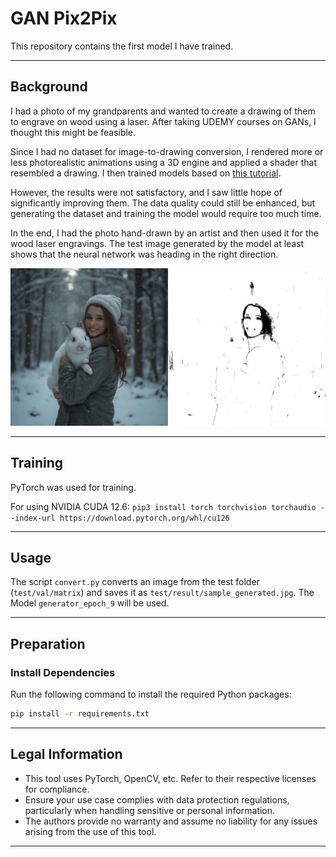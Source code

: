 
# GAN Pix2Pix

This repository contains the first model I have trained.

---

## Background

I had a photo of my grandparents and wanted to create a drawing of them to engrave on wood using a laser. After taking UDEMY courses on GANs, I thought this might be feasible.

Since I had no dataset for image-to-drawing conversion, I rendered more or less photorealistic animations using a 3D engine and applied a shader that resembled a drawing. I then trained models based on [this tutorial](https://learnopencv.com/paired-image-to-image-translation-pix2pix/).

However, the results were not satisfactory, and I saw little hope of significantly improving them. The data quality could still be enhanced, but generating the dataset and training the model would require too much time.

In the end, I had the photo hand-drawn by an artist and then used it for the wood laser engravings. The test image generated by the model at least shows that the neural network was heading in the right direction.

![test_result.png](test/test_result.png)

---

## Training

PyTorch was used for training.

For using NVIDIA CUDA 12.6: `pip3 install torch torchvision torchaudio --index-url https://download.pytorch.org/whl/cu126`

---

## Usage

The script `convert.py` converts an image from the test folder (`test/val/matrix`) and saves it as `test/result/sample_generated.jpg`.
The Model `generator_epoch_9` will be used.

---

## Preparation

### Install Dependencies

Run the following command to install the required Python packages:
```bash
pip install -r requirements.txt
```

---

## Legal Information

- This tool uses PyTorch, OpenCV, etc. Refer to their respective licenses for compliance.
- Ensure your use case complies with data protection regulations, particularly when handling sensitive or personal information.
- The authors provide no warranty and assume no liability for any issues arising from the use of this tool.

---
